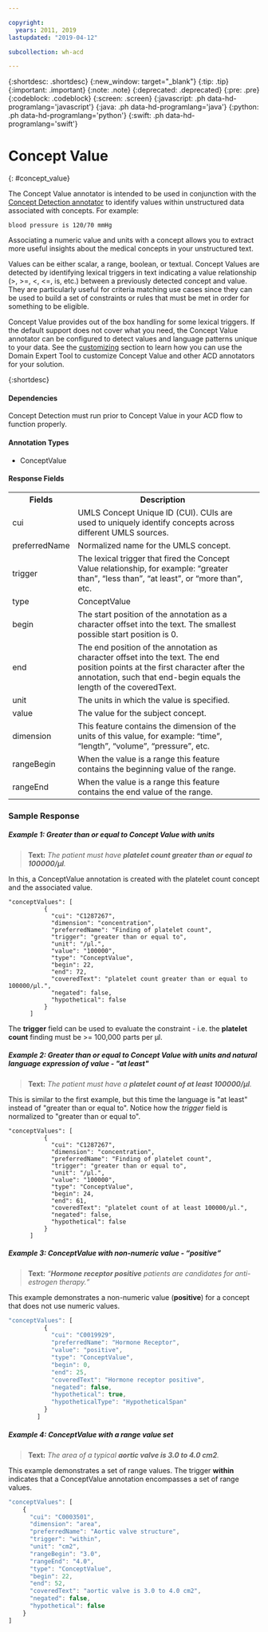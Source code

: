 ```yaml
---

copyright:
  years: 2011, 2019
lastupdated: "2019-04-12"

subcollection: wh-acd

---
```


{:shortdesc: .shortdesc}
{:new_window: target="_blank"}
{:tip: .tip}
{:important: .important}
{:note: .note}
{:deprecated: .deprecated}
{:pre: .pre}
{:codeblock: .codeblock}
{:screen: .screen}
{:javascript: .ph data-hd-programlang='javascript'}
{:java: .ph data-hd-programlang='java'}
{:python: .ph data-hd-programlang='python'}
{:swift: .ph data-hd-programlang='swift'}

# Concept Value
{: #concept_value}

The Concept Value annotator is intended to be used in conjunction with the [Concept
Detection annotator](wh-acd?topic=wh-acd-concept_detection#concept_detection) to identify values within unstructured data associated with concepts.  For example:

`blood pressure is 120/70 mmHg`

Associating a numeric value and units with a concept allows you to extract more useful insights about the medical concepts in your unstructured text.

Values can be either scalar, a range, boolean, or textual. Concept Values are detected by identifying lexical triggers in text indicating a value relationship (>, >=, <, <=, is, etc.) between a previously detected concept and value. They are particularly useful for criteria matching use cases since they can be used to build a set of constraints or rules that must be met in order for something to be eligible.

Concept Value provides out of the box handling for some lexical triggers.  If the default support does not cover what you need, the Concept Value annotator can be configured to detect values and language patterns unique to your data.  See the [customizing](wh-acd?topic=wh-acd-customizing#customizing) section to learn how you can use the Domain Expert Tool to customize Concept Value and other ACD annotators for your solution.

{:shortdesc}

#### Dependencies

Concept Detection must run prior to Concept Value in your ACD flow to function properly.

#### Annotation Types

* ConceptValue

#### Response Fields

<table>
<tr>
<th>Fields</th><th>Description</th>
</tr>
<tr>
<td>cui</td>
<td>UMLS Concept Unique ID (CUI). CUIs are used to uniquely identify concepts across different UMLS sources.</td>
</tr>
<tr>
<td>preferredName</td>
<td>Normalized name for the UMLS concept.</td>
</tr>
<tr>
<td>trigger</td>
<td>The lexical trigger that fired the Concept Value relationship, for example: <q>greater than</q>, <q>less than</q>, <q>at least</q>, or <q>more than</q>, etc.</td>
</tr>
<tr>
<td>type</td>
<td>ConceptValue</td>
</tr>
<tr>
<td>begin</td>
<td>The start position of the annotation as a character offset into the text. The smallest possible start position is 0.</td>
</tr>
<tr>
<td>end</td>
<td>The end position of the annotation as character offset into the text. The end position points at the first character after the annotation, such that end-begin equals the length of the coveredText.</td>
<td></td>
</tr>
<tr>
<td>unit</td>
<td>The units in which the value is specified.</td>
</tr>
<tr>
<td>value</td>
<td>The value for the subject concept.</td>
</tr>
<tr>
<td>dimension</td>
<td>This feature contains the dimension of the units of this value, for example: <q>time</q>, <q>length</q>, <q>volume</q>, <q>pressure</q>, etc.</td>
</tr>
<tr>
<td>rangeBegin</td>
<td>When the value is a range this feature contains the beginning value of the range.</td>
</tr>
<tr>
<td>rangeEnd</td>
<td>When the value is a range this feature contains the end value of the range.</td>
</tr>
</table>

### Sample Response

##### Example 1: Greater than or equal to Concept Value with units

> **Text:** _The patient must have **platelet count greater than or equal to 100000/μl**._

In this, a ConceptValue annotation is created with the platelet count concept and the associated value.

```
"conceptValues": [
          {
            "cui": "C1287267",
            "dimension": "concentration",
            "preferredName": "Finding of platelet count",
            "trigger": "greater than or equal to",
            "unit": "/μl.",
            "value": "100000",
            "type": "ConceptValue",
            "begin": 22,
            "end": 72,
            "coveredText": "platelet count greater than or equal to 100000/μl.",
            "negated": false,
            "hypothetical": false
          }
      ]
```

The **trigger** field can be used to evaluate the constraint - i.e. the **platelet count** finding must be >= 100,000 parts per μl.

##### Example 2: Greater than or equal to Concept Value with units and natural language expression of value - "at least"

> **Text:** _The patient must have a **platelet count of at least 100000/μl**._

This is similar to the first example, but this time the language is "at least" instead of "greater than or equal to".  Notice how the *trigger* field is normalized to "greater than or equal to".

```
"conceptValues": [
          {
            "cui": "C1287267",
            "dimension": "concentration",
            "preferredName": "Finding of platelet count",
            "trigger": "greater than or equal to",
            "unit": "/μl.",
            "value": "100000",
            "type": "ConceptValue",
            "begin": 24,
            "end": 61,
            "coveredText": "platelet count of at least 100000/μl.",
            "negated": false,
            "hypothetical": false
          }
      ]
```

##### Example 3: ConceptValue with non-numeric value - _<q>positive</q>_

> **Text:** _<q>**Hormone receptor positive** patients are candidates for anti-estrogen therapy.</q>_

This example demonstrates a non-numeric value (**positive**) for a concept that does not use numeric values.

```javascript
"conceptValues": [
          {
            "cui": "C0019929",
            "preferredName": "Hormone Receptor",
            "value": "positive",
            "type": "ConceptValue",
            "begin": 0,
            "end": 25,
            "coveredText": "Hormone receptor positive",
            "negated": false,
            "hypothetical": true,
            "hypotheticalType": "HypotheticalSpan"
          }
        ]
```

##### Example 4: ConceptValue with a range value set

> **Text:** _The area of a typical **aortic valve is 3.0 to 4.0 cm2**._

This example demonstrates a set of range values. The trigger **within** indicates that a ConceptValue annotation encompasses a set of range values.

```javascript
"conceptValues": [
    {
      "cui": "C0003501",
      "dimension": "area",
      "preferredName": "Aortic valve structure",
      "trigger": "within",
      "unit": "cm2",
      "rangeBegin": "3.0",
      "rangeEnd": "4.0",
      "type": "ConceptValue",
      "begin": 22,
      "end": 52,
      "coveredText": "aortic valve is 3.0 to 4.0 cm2",
      "negated": false,
      "hypothetical": false
    }
]
```
